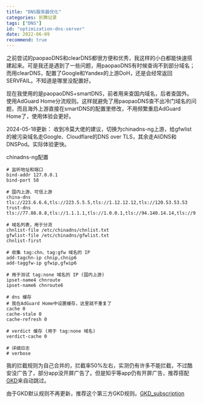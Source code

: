 ```yaml
---
title: "DNS服务器优化"
categories: 折腾记录
tags: ["DNS"]
id: "optimization-dns-server"
date: 2022-06-09
recommend: true
---
```


之前尝试的paopaoDNS和clearDNS都很方便和优秀，我这样的小白都能快速搭建起来。可是我还是遇到了一些问题，用paopaoDNS有时候查询不到部分域名；而用clearDNS，配置了Google和Yandex的上游DoH，还是会经常返回SERVFAIL。不知道是哪里没配置好。

现在我使用的是paopaoDNS+smartDNS，前者用来查国内域名，后者查国外。使用AdGuard Home分流规则。这样就避免了用paopaoDNS查不出冷门域名的问题，而且海外上游直接在smartDNS的配置里修改，不用频繁重启AdGuard Home了，使用体验会更好。

2024-05-18更新：
收到冷莫大佬的建议，切换为chinadns-ng上游，给gfwlist的被污染域名走Google、Cloudflare的DNS over TLS，其余走AliDNS和DNSPod。实际体验更快。

chinadns-ng配置

```
# 监听地址和端口
bind-addr 127.0.0.1
bind-port 58

# 国内上游、可信上游
china-dns tls://223.6.6.6,tls://223.5.5.5,tls://1.12.12.12,tls://120.53.53.53
trust-dns tls://77.88.8.8,tls://1.1.1.1,tls://1.0.0.1,tls://94.140.14.14,tls://9.9.9.11

# 域名列表，用于分流
chnlist-file /etc/chinadns/chnlist.txt
gfwlist-file /etc/chinadns/gfwlist.txt
chnlist-first

# 收集 tag:chn、tag:gfw 域名的 IP
add-tagchn-ip chnip,chnip6
add-taggfw-ip gfwip,gfwip6

# 用于测试 tag:none 域名的 IP (国内上游)
ipset-name4 chnroute
ipset-name6 chnroute6

# dns 缓存
# 我在AdGuard Home中设置缓存，这里就不重复了
cache 0
cache-stale 0
cache-refresh 0

# verdict 缓存 (用于 tag:none 域名)
verdict-cache 0

# 详细日志
# verbose
```

我的拦截规则为自己合并的，拦截率50%左右，实测仍有许多不能拦截，不过酷安没广告了，部分app没开屏广告了。但是知乎等app仍有开屏广告，推荐搭配[GKD](https://github.com/gkd-kit/gkd)来自动跳过。

由于GKD默认规则不再更新，推荐这个第三方GKD规则。[GKD_subscription](https://github.com/AIsouler/GKD_subscription)